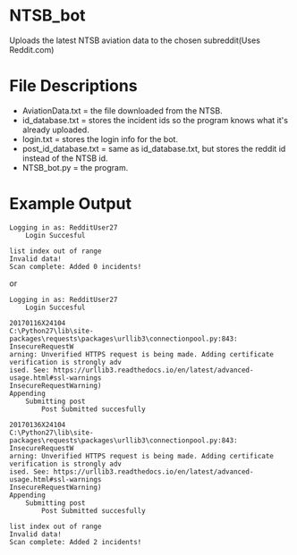 # NTSB_bot
Uploads the latest NTSB aviation data to the chosen subreddit(Uses Reddit.com)

# File Descriptions
* AviationData.txt = the file downloaded from the NTSB.
* id_database.txt = stores the incident ids so the program knows what it's already uploaded.
* login.txt = stores the login info for the bot.
* post_id_database.txt = same as id_database.txt, but stores the reddit id instead of the NTSB id.
* NTSB_bot.py = the program.

# Example Output
```
Logging in as: RedditUser27
    Login Succesful
    
list index out of range
Invalid data!
Scan complete: Added 0 incidents!
```
or
```
Logging in as: RedditUser27
    Login Succesful
    
20170116X24104
C:\Python27\lib\site-packages\requests\packages\urllib3\connectionpool.py:843: InsecureRequestW
arning: Unverified HTTPS request is being made. Adding certificate verification is strongly adv
ised. See: https://urllib3.readthedocs.io/en/latest/advanced-usage.html#ssl-warnings
InsecureRequestWarning)
Appending
    Submitting post
        Post Submitted succesfully
        
20170136X24104
C:\Python27\lib\site-packages\requests\packages\urllib3\connectionpool.py:843: InsecureRequestW
arning: Unverified HTTPS request is being made. Adding certificate verification is strongly adv
ised. See: https://urllib3.readthedocs.io/en/latest/advanced-usage.html#ssl-warnings
InsecureRequestWarning)
Appending
    Submitting post
        Post Submitted succesfully
        
list index out of range
Invalid data!
Scan complete: Added 2 incidents!

```
